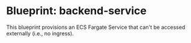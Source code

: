 # Blueprint: backend-service

This blueprint provisions an ECS Fargate Service that can't be accessed externally (i.e., no ingress).
